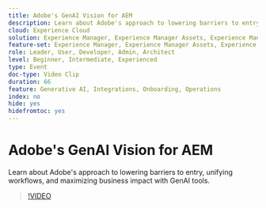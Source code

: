 ```yaml
---
title: Adobe's GenAI Vision for AEM
description: Learn about Adobe's approach to lowering barriers to entry, unifying workflows, and maximizing business impact with GenAI tools.
cloud: Experience Cloud
solution: Experience Manager, Experience Manager Assets, Experience Manager Forms, Experience Manager Sites, Sensei
feature-set: Experience Manager, Experience Manager Assets, Experience Manager Forms, Experience Manager Sites
role: Leader, User, Developer, Admin, Architect
level: Beginner, Intermediate, Experienced
type: Event
doc-type: Video Clip
duration: 66
feature: Generative AI, Integrations, Onboarding, Operations
index: no
hide: yes
hidefromtoc: yes
---
```


# Adobe's GenAI Vision for AEM

Learn about Adobe's approach to lowering barriers to entry, unifying workflows, and maximizing business impact with GenAI tools.

>[!VIDEO](https://video.tv.adobe.com/v/3459231/?learn=on&enablevpops)
